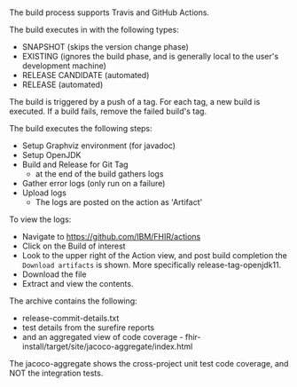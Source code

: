 # 
The build process supports Travis and GitHub Actions. 

The build executes in with the following types:
- SNAPSHOT (skips the version change phase)
- EXISTING (ignores the build phase, and is generally local to the user's development machine)
- RELEASE CANDIDATE (automated)
- RELEASE (automated)

The build is triggered by a push of a tag.  For each tag, a new build is executed.  If a build fails, remove the failed build's tag. 

The build executes the following steps: 
- Setup Graphviz environment (for javadoc)
- Setup OpenJDK
- Build and Release for Git Tag
    - at the end of the build gathers logs
- Gather error logs (only run on a failure)
- Upload logs
    - The logs are posted on the action as 'Artifact'

To view the logs: 
- Navigate to https://github.com/IBM/FHIR/actions
- Click on the Build of interest
- Look to the upper right of the Action view, and post build completion the `Download artifacts` is shown. More specifically release-tag-openjdk11.  
- Download the file
- Extract and view the contents. 

The archive contains the following: 
- release-commit-details.txt
- test details from the surefire reports
- and an aggregated view of code coverage - fhir-install/target/site/jacoco-aggregate/index.html

The jacoco-aggregate shows the cross-project unit test code coverage, and NOT the integration tests. 